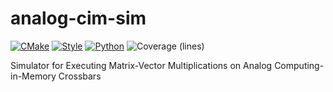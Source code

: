 # analog-cim-sim
[![CMake](https://github.com/rpelke/analog-cim-sim/actions/workflows/cmake.yml/badge.svg)](https://github.com/rpelke/analog-cim-sim/actions/workflows/cmake.yml)
[![Style](https://github.com/rpelke/analog-cim-sim/actions/workflows/style.yml/badge.svg)](https://github.com/rpelke/analog-cim-sim/actions/workflows/style.yml)
[![Python](https://github.com/rpelke/analog-cim-sim/actions/workflows/python.yml/badge.svg)](https://github.com/rpelke/analog-cim-sim/actions/workflows/python.yml)
![Coverage (lines)](https://img.shields.io/endpoint?url=https://gist.githubusercontent.com/rpelke/4ce01f0a4277ab79baa3b2112b12812f/raw)

Simulator for Executing Matrix-Vector Multiplications on Analog Computing-in-Memory Crossbars
